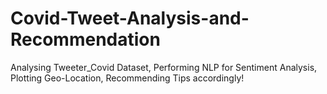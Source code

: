 # Covid-Tweet-Analysis-and-Recommendation
Analysing Tweeter_Covid Dataset, Performing NLP for Sentiment Analysis, Plotting Geo-Location, Recommending Tips accordingly!
